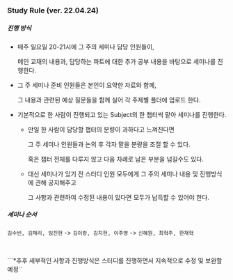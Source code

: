 ### Study Rule (ver. 22.04.24) 

##### 진행 방식 

- 매주 일요일 20-21시에 그 주의 세미나 담당 인원들이, 

  메인 교재의 내용과, 담당하는 파트에 대한 추가 공부 내용을 바탕으로 세미나를 진행한다.

- 그 주 세미나 준비 인원들은 본인이 요약한 자료와 함께, 

  그 내용과 관련된 예상 질문들을 함께 실어 각 주제별 폴더에 업로드 한다. 

- 기본적으로 한 사람이 진행되고 있는 Subject의 한 챕터씩 맡아 세미나를 진행한다.

  - 만일 한 사람이 담당할 챕터의 분량이 과하다고 느껴진다면

    그 주 세미나 인원들과 논의 후 각자 맡을 분량을 조절 할 수 있다.

    혹은 챕터 전체를 다루지 않고 다음 차례로 남은 부분을 넘길수도 있다. 

  - 대신 세미나가 있기 전 스터디 인원 모두에게 그 주의 세미나 내용 및 진행방식에 관해 공지해주고

    그 사항과 관련하여 수정된 내용이 있다면 모두가 납득할 수 있어야 한다.

    

##### 세미나 순서 

```김수빈, 김채리, 임진현``` -> ```김이랑, 김지현, 이주영``` -> ```신혜원, 최혁주, 한재혁```

<br>

```*추후 세부적인 사항과 진행방식은 스터디를 진행하면서 지속적으로 수정 및 보완할 예정``